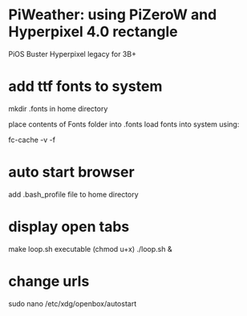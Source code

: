 # PiWeather:  using PiZeroW and Hyperpixel 4.0 rectangle
PiOS Buster
Hyperpixel legacy for 3B+

# add ttf fonts to system
mkdir .fonts in home directory

place contents of Fonts folder into .fonts
load fonts into system using:

fc-cache -v -f

# auto start browser
add .bash_profile file to home directory

# display open tabs
make loop.sh executable (chmod u+x)
./loop.sh &

# change urls
sudo nano /etc/xdg/openbox/autostart
